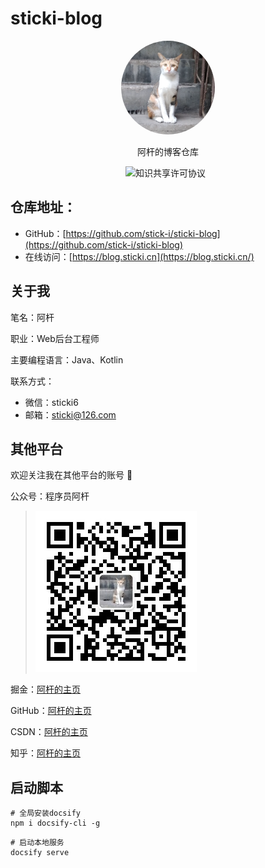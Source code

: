 # sticki-blog

<p align=center>
  <a href="https://github.com/stick-i">
    <img width="150px" style="border-radius: 50%" src="image/sticki-avatar-512x512.png" alt="">
  </a>
</p>

<p  align=center>
   阿杆的博客仓库
</p>

<p align="center">
  <img src="https://img.shields.io/badge/license-CC%20BY--NC--ND%204.0-lightgrey" alt="知识共享许可协议"/>
  <img src="https://img.shields.io/github/stars/stick-i/sticki-blog" alt=""/>
  <img src="https://img.shields.io/github/forks/stick-i/sticki-blog" alt=""/>
</p>

## 仓库地址：

- GitHub：[https://github.com/stick-i/sticki-blog](https://github.com/stick-i/sticki-blog)
- 在线访问：[https://blog.sticki.cn](https://blog.sticki.cn/)

## 关于我

笔名：阿杆

职业：Web后台工程师

主要编程语言：Java、Kotlin

联系方式：

- 微信：sticki6
- 邮箱：sticki@126.com

## 其他平台

欢迎关注我在其他平台的账号 🤗

公众号：程序员阿杆

> <img src="image/公众号_258.jpg" alt="">

掘金：[阿杆的主页](https://juejin.cn/user/4182956056773160)

GitHub：[阿杆的主页](https://github.com/stick-i)

CSDN：[阿杆的主页](https://blog.csdn.net/little_stick_i)

知乎：[阿杆的主页](https://www.zhihu.com/people/stick-i)

## 启动脚本

```shell
# 全局安装docsify
npm i docsify-cli -g
```

```shell
# 启动本地服务
docsify serve
```
